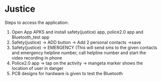 # Justice
Steps to access the application:
1) Open App APKS and install safety(justice) app, police2.0 app and Bluetooth_test app 
2) Safety(justice) -> ADD button -> Add 2 personal contacts ->save
3) Safety(justice) -> EMERGENCY (This will send sms to the given contacts and emergency helpline number, call helpline number and start      the video recording in phone
4) Police2.0 app -> tap on the activity -> mangeta marker shows the location of user in danger
5) PCB designs for hardware is given  to test the Bluetooth

